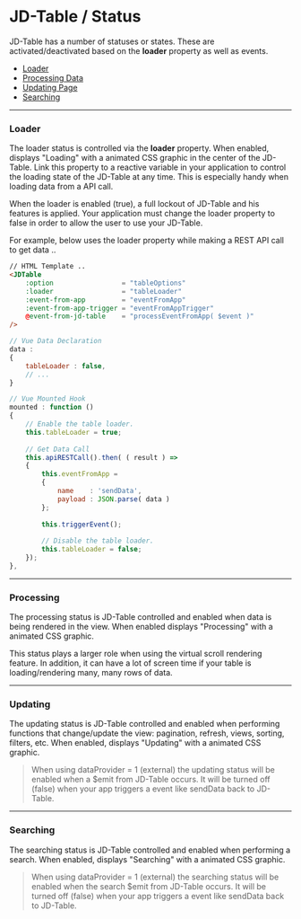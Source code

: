 # JD-Table / Status

JD-Table has a number of statuses or states. These are activated/deactivated based on the **loader** property as well as events.

- [Loader](#loader)
- [Processing Data](#processing)
- [Updating Page](#updating)
- [Searching](#searching)

---

### Loader

The loader status is controlled via the **loader** property. When enabled, displays "Loading" with a animated CSS graphic in the center of the JD-Table. Link this property to a reactive variable in your application to control the loading state of the JD-Table at any time. This is especially handy when loading data from a API call.

When the loader is enabled (true), a full lockout of JD-Table and his features is applied. Your application must change the loader property to false in order to allow the user to use your JD-Table.

For example, below uses the loader property while making a REST API call to get data ..

```html
// HTML Template ..
<JDTable
    :option                 = "tableOptions"
    :loader                 = "tableLoader"
    :event-from-app         = "eventFromApp"
    :event-from-app-trigger = "eventFromAppTrigger"
    @event-from-jd-table    = "processEventFromApp( $event )"
/>
```

```javascript
// Vue Data Declaration
data :
{
    tableLoader : false,
    // ...	
}
```

```javascript
// Vue Mounted Hook
mounted : function ()
{
    // Enable the table loader.
    this.tableLoader = true;
    
    // Get Data Call
    this.apiRESTCall().then( ( result ) =>
    {
        this.eventFromApp =
        {
            name    : 'sendData',
            payload : JSON.parse( data )
        };
        
        this.triggerEvent();
        
        // Disable the table loader.
        this.tableLoader = false;
    });
},
```

---

### Processing

The processing status is JD-Table controlled and enabled when data is being rendered in the view. When enabled displays "Processing" with a animated CSS graphic.

This status plays a larger role when using the virtual scroll rendering feature. In addition, it can have a lot of screen time if your table is loading/rendering many, many rows of data.

---

### Updating

 The updating status is JD-Table controlled and enabled when performing functions that change/update the view: pagination, refresh, views, sorting, filters, etc. When enabled, displays "Updating" with a animated CSS graphic.
 
 > When using dataProvider = 1 (external) the updating status will be enabled when a $emit from JD-Table occurs. It will be turned off (false) when your app triggers a event like sendData back to JD-Table.
 
 ---
 
 ### Searching
 
 The searching status is JD-Table controlled and enabled when performing a search. When enabled, displays "Searching" with a animated CSS graphic.
 
  > When using dataProvider = 1 (external) the searching status will be enabled when the search $emit from JD-Table occurs. It will be turned off (false) when your app triggers a event like sendData back to JD-Table.
  